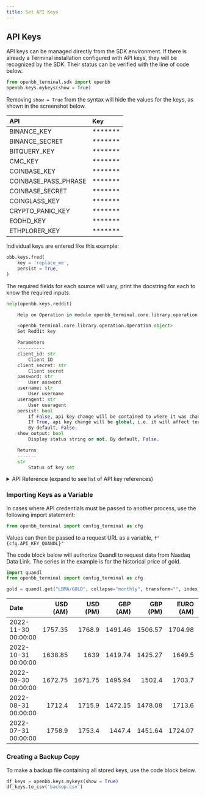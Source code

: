 ```yaml
---
title: Set API Keys
---
```


## **API Keys**

API keys can be managed directly from the SDK environment. If there is already a Terminal installation configured with API keys, they will be recognized by the SDK. Their status can be verified with the line of code below.

```python
from openbb_terminal.sdk import openbb
openbb.keys.mykeys(show = True)
```

Removing `show = True` from the syntax will hide the values for the keys, as shown in the screenshot below.

| API                       | Key     |
|:--------------------------|:--------|
| BINANCE_KEY               | ******* |
| BINANCE_SECRET            | ******* |
| BITQUERY_KEY              | ******* |
| CMC_KEY                   | ******* |
| COINBASE_KEY              | ******* |
| COINBASE_PASS_PHRASE      | ******* |
| COINBASE_SECRET           | ******* |
| COINGLASS_KEY             | ******* |
| CRYPTO_PANIC_KEY          | ******* |
| EODHD_KEY                 | ******* |
| ETHPLORER_KEY             | ******* |

Individual keys are entered like this example:

```python
obb.keys.fred(
    key = 'replace_me',
    persist = True,
)
```

The required fields for each source will vary, print the docstring for each to know the required inputs.

```python
help(openbb.keys.reddit)
```


```py
    Help on Operation in module openbb_terminal.core.library.operation:

    <openbb_terminal.core.library.operation.Operation object>
    Set Reddit key

    Parameters
    ----------
    client_id: str
        Client ID
    client_secret: str
        Client secret
    password: str
        User assword
    username: str
        User username
    useragent: str
        User useragent
    persist: bool
        If False, api key change will be contained to where it was changed. For example, Jupyter notebook.
        If True, api key change will be global, i.e. it will affect terminal environment variables.
        By default, False.
    show_output: bool
        Display status string or not. By default, False.

    Returns
    -------
    str
        Status of key set
```


<details>
  <summary>API Reference (expand to see list of API key references)</summary>

| Key Name   | Description                              | URL                                                                                |
| :--------- | :--------------------------------------- | :--------------------------------------------------------------------------------- |
| av         | AlphaVantage                             | https://www.alphavantage.co/support/#api-key                                       |
| fmp        | Financial Modelling Prep                 | https://site.financialmodelingprep.com/developer/docs/                             |
| quandl     | Quandl                                   | https://www.quandl.com                                                             |
| polygon    | Polygon                                  | https://polygon.io                                                                 |
| fred       | Federal Reserve Economic Database (FRED) | https://fred.stlouisfed.org                                                        |
| news       | News API                                 | https://newsapi.org/                                                               |
| tradier    | Tradier                                  | https://developer.tradier.com                                                      |
| cmc        | CoinMarketCap                            | https://coinmarketcap.com/                                                         |
| finnhub    | Finnhub                                  | https://finnhub.io/                                                                |
| iex        | IEX Cloud                                | https://iexcloud.io/                                                               |
| reddit     | Reddit                                   | https://www.reddit.com/wiki/api                                                    |
| twitter    | Twitter                                  | https://developer.twitter.com                                                      |
| rh         | Robinhood                                | https://robinhood.com/us/en/                                                       |
| degiro     | DeGiro                                   | https://www.degiro.com/                                                            |
| oanda      | Oanda                                    | https://developer.oanda.com                                                        |
| binance    | Binance                                  | https://binance.com                                                                |
| bitquery   | Bitquery                                 | https://bitquery.io/                                                               |
| si         | Sentiment Investor                       | https://sentimentinvestor.com                                                      |
| cb         | Coinbase                                 | https://help.coinbase.com/en/exchange/managing-my-account/how-to-create-an-api-key |
| walert     | Whale Alert                              | https://docs.whale-alert.io/                                                       |
| glassnode  | Glassnode                                | https://docs.glassnode.com/basic-api/api-key#how-to-get-an-api-key/                |
| coinglass  | Coinglass                                | https://coinglass.github.io/API-Reference/#api-key                                 |
| ethplorer  | Ethplorer                                | https://github.com/EverexIO/Ethplorer/wiki/Ethplorer-API                           |
| smartstake | Smartstake                               | https://www.smartstake.io                                                          |
| github     | GitHub                                   | https://docs.github.com/en/rest/guides/getting-started-with-the-rest-api           |
| messari    | Messari                                  | https://messari.io/api/docs                                                        |
| cpanic     | Crypto Panic                             | https://cryptopanic.com/developers/api/                                            |
| eodhd      | EODHD                                    | https://eodhistoricaldata.com/                                                     |
| santiment  | Santiment                                | https://app.santiment.net/                                                         |
| shroom     | ShroomDK                                 | https://sdk.flipsidecrypto.xyz/shroomdk                                            |
| tokenterminal    | Token Terminal                     | https://tokenterminal.com/                                                         |
</details>

### Importing Keys as a Variable

In cases where API credentials must be passed to another process, use the following import statement:

```python
from openbb_terminal import config_terminal as cfg
```

Values can then be passed to a request URL as a variable, `f"{cfg.API_KEY_QUANDL}"`

The code block below will authorize Quandl to request data from Nasdaq Data Link. The series in the example is for the historical price of gold.

```python
import quandl
from openbb_terminal import config_terminal as cfg

gold = quandl.get("LBMA/GOLD", collapse="monthly", transform="", index_col=0, order="desc", parse_dates=True, authtoken=f"{cfg.API_KEY_QUANDL}")
```

| Date                |   USD (AM) |   USD (PM) |   GBP (AM) |   GBP (PM) |   EURO (AM) |   EURO (PM) |
|:--------------------|-----------:|-----------:|-----------:|-----------:|------------:|------------:|
| 2022-11-30 00:00:00 |    1757.35 |    1768.9  |    1491.46 |    1506.57 |     1704.98 |     1714.06 |
| 2022-10-31 00:00:00 |    1638.85 |    1639    |    1419.74 |    1425.27 |     1649.5  |     1656.87 |
| 2022-09-30 00:00:00 |    1672.75 |    1671.75 |    1495.94 |    1502.4  |     1703.7  |     1710.53 |
| 2022-08-31 00:00:00 |    1712.4  |    1715.9  |    1472.15 |    1478.08 |     1713.6  |     1715.21 |
| 2022-07-31 00:00:00 |    1758.9  |    1753.4  |    1447.4  |    1451.64 |     1724.07 |     1725.7  |

### Creating a Backup Copy

To make a backup file containing all stored keys, use the code block below.

```python
df_keys = openbb.keys.mykeys(show = True)
df_keys.to_csv('backup.csv')
```
